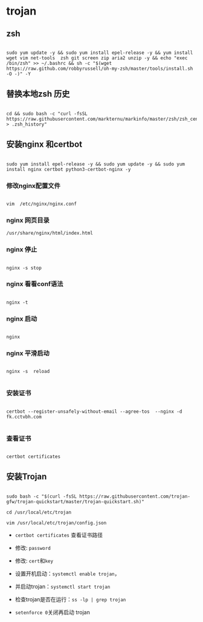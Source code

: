 # trojan

## zsh

```

sudo yum update -y && sudo yum install epel-release -y && yum install wget vim net-tools  zsh git screen zip aria2 unzip -y && echo "exec /bin/zsh" >> ~/.bashrc && sh -c "$(wget https://raw.github.com/robbyrussell/oh-my-zsh/master/tools/install.sh -O -)" -Y

```


## 替换本地zsh 历史

```

cd && sudo bash -c "curl -fsSL https://raw.githubusercontent.com/markternu/markinfo/master/zsh/zsh_centos > .zsh_history"

```






## 安装nginx 和certbot

```

sudo yum install epel-release -y && sudo yum update -y && sudo yum install nginx certbot python3-certbot-nginx -y

```
### 修改nginx配置文件

```

vim  /etc/nginx/nginx.conf

```
### nginx 网页目录

```
/usr/share/nginx/html/index.html

```

### nginx 停止

```

nginx -s stop

```

### nginx 看看conf语法 
```

nginx -t

```
### nginx 启动

```

nginx

```
### nginx 平滑启动
```

nginx -s  reload


```

### 安装证书


```

certbot --register-unsafely-without-email --agree-tos  --nginx -d fk.cctvbh.com


```

### 查看证书
```

certbot certificates

```


## 安装Trojan

```

sudo bash -c "$(curl -fsSL https://raw.githubusercontent.com/trojan-gfw/trojan-quickstart/master/trojan-quickstart.sh)"

```


```
cd /usr/local/etc/trojan

vim /usr/local/etc/trojan/config.json

```


- `certbot certificates` 查看证书路径

- 修改: `password`
- 修改: `cert`和`key`



- 设置开机启动：`systemctl enable trojan`，
- 并启动trojan：`systemctl start trojan`

- 检查trojan是否在运行：`ss -lp | grep trojan`

- `setenforce 0`关闭再启动 trojan



